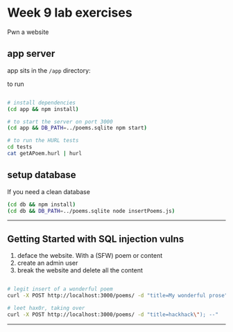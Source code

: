# Week 9 lab exercises

Pwn a website

## app server

app sits in the `/app` directory:

to run
```bash

# install dependencies
(cd app && npm install)

# to start the server on port 3000
(cd app && DB_PATH=../poems.sqlite npm start)

# to run the HURL tests
cd tests
cat getAPoem.hurl | hurl
```

## setup database

If you need a clean database
```bash
(cd db && npm install)
(cd db && DB_PATH=../poems.sqlite node insertPoems.js)
```

---



## Getting Started with SQL injection vulns


1. deface the website. With a (SFW) poem or content
2. create an admin user
3. break the website and delete all the content

```bash

# legit insert of a wonderful poem
curl -X POST http://localhost:3000/poems/ -d "title=My wonderful prose"

# leet hax0r, taking over
curl -X POST http://localhost:3000/poems/ -d "title=hackhack\"); --"
```

---
